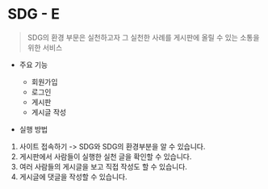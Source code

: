 # SDG - E

> SDG의 환경 부문은 실천하고자 그 실천한 사례를 게시판에 올릴 수 있는 소통을 위한 서비스

- 주요 기능
  - 회원가입 
  - 로그인
  - 게시판
  - 게시글 작성
  

- 실행 방법
1. 사이트 접속하기 -> SDG와 SDG의 환경부분을 알 수 있습니다.
2. 게시판에서 사람들이 실행한 실천 글을 확인할 수 있습니다.
3. 여러 사람들의 게시글을 보고 직접 작성도 할 수 있습니다.
4. 게시글에 댓글을 작성할 수 있습니다.